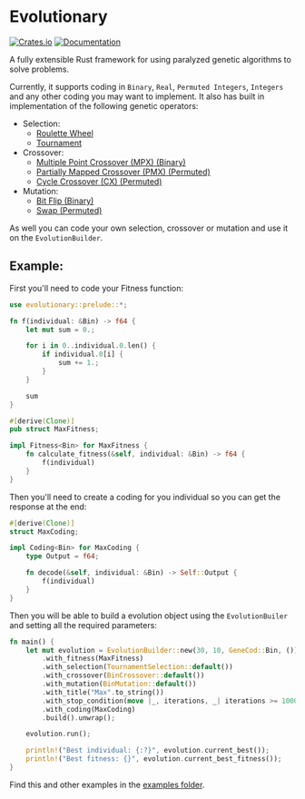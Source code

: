 # Evolutionary

[![Crates.io](https://img.shields.io/crates/v/evolutionary.svg)](https://crates.io/crates/evolutionary)
[![Documentation](https://docs.rs/evolutionary/badge.svg)](https://docs.rs/evolutionary)

A fully extensible Rust framework for using paralyzed genetic algorithms to solve problems. 

Currently, it supports coding in `Binary`, `Real`, `Permuted Integers`, `Integers` and any other coding you may want to implement. 
It also has built in implementation of the following genetic operators:

- Selection:
  - [Roulette Wheel](./src/selection/roulette_selection.rs)
  - [Tournament](./src/selection/tournament.rs)
- Crossover:
  - [Multiple Point Crossover (MPX) (Binary)](./src/crossover/bin_crossover.rs) 
  - [Partially Mapped Crossover (PMX) (Permuted)](./src/crossover/pmx_crossover.rs)
  - [Cycle Crossover (CX) (Permuted)](./src/crossover/cx_crossover.rs)
- Mutation:
  - [Bit Flip (Binary)](./src/mutation/bin_mutation.rs)
  - [Swap (Permuted)](./src/mutation/perm_mutation.rs)

As well you can code your own selection, crossover or mutation and use it on the `EvolutionBuilder`.

## Example:

First you'll need to code your Fitness function:

```rust
use evolutionary::prelude::*; 

fn f(individual: &Bin) -> f64 {
    let mut sum = 0.;

    for i in 0..individual.0.len() {
        if individual.0[i] {
            sum += 1.;
        }
    }

    sum
}

#[derive(Clone)]
pub struct MaxFitness;

impl Fitness<Bin> for MaxFitness {
    fn calculate_fitness(&self, individual: &Bin) -> f64 {
        f(individual)
    }
}
```

Then you'll need to create a coding for you individual so you can get the response at the end:

```rust
#[derive(Clone)]
struct MaxCoding;

impl Coding<Bin> for MaxCoding {
    type Output = f64;

    fn decode(&self, individual: &Bin) -> Self::Output {
        f(individual)
    }
}
```

Then you will be able to build a evolution object using the `EvolutionBuiler` and setting all the required parameters:

```rust
fn main() {
    let mut evolution = EvolutionBuilder::new(30, 10, GeneCod::Bin, ())
        .with_fitness(MaxFitness)
        .with_selection(TournamentSelection::default())
        .with_crossover(BinCrossover::default())
        .with_mutation(BinMutation::default())
        .with_title("Max".to_string())
        .with_stop_condition(move |_, iterations, _| iterations >= 1000)
        .with_coding(MaxCoding)
        .build().unwrap();

    evolution.run();

    println!("Best individual: {:?}", evolution.current_best());
    println!("Best fitness: {}", evolution.current_best_fitness());
}
```

Find this and other examples in the [examples folder](./examples).
